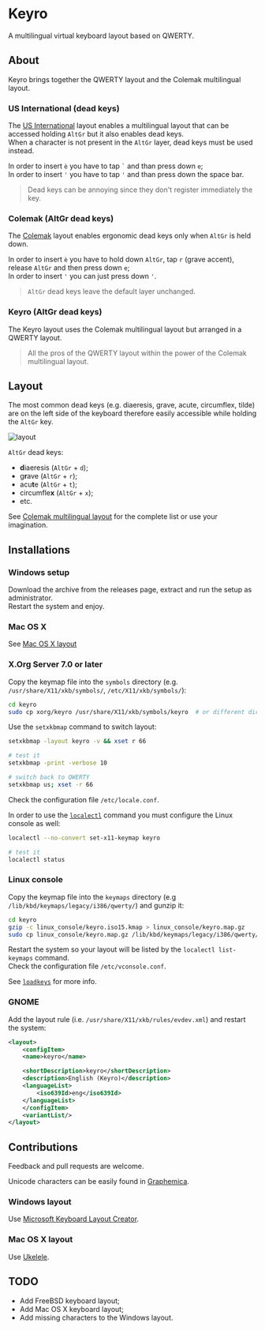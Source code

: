 # Keyro

A multilingual virtual keyboard layout based on QWERTY.

## About

Keyro brings together the QWERTY layout and the Colemak multilingual layout.

### US International (dead keys)

The [US International](https://en.wikipedia.org/wiki/QWERTY#US-International) layout enables a multilingual layout that can be accessed holding `AltGr` but it also enables dead keys.  
When a character is not present in the `AltGr` layer, dead keys must be used instead.

In order to insert `è` you have to tap `` ` `` and than press down `e`;  
In order to insert `'` you have to tap `'` and than press down the space bar.

> Dead keys can be annoying since they don't register immediately the key.

### Colemak (AltGr dead keys)

The [Colemak](https://en.wikipedia.org/wiki/Colemak) layout enables ergonomic dead keys only when `AltGr` is held down.

In order to insert `è` you have to hold down `AltGr`, tap `r` (grave accent), release `AltGr` and then press down `e`;  
In order to insert `'` you can just press down `'`.

> `AltGr` dead keys leave the default layer unchanged.

### Keyro (AltGr dead keys)

The Keyro layout uses the Colemak multilingual layout but arranged in a QWERTY layout.  

> All the pros of the QWERTY layout within the power of the Colemak multilingual layout.

## Layout

The most common dead keys (e.g. diaeresis, grave, acute, circumflex, tilde) are on the left side of the keyboard therefore easily accessible while holding the `AltGr` key.

![layout](https://github.com/i5ar/keyro/blob/master/layout/keyboard-layout.jpg "Layout")

`AltGr` dead keys:

- **d**iaeresis (`AltGr` + `d`);
- g**r**ave (`AltGr` + `r`);
- acu**t**e (`AltGr` + `t`);
- circumfle**x** (`AltGr` + `x`);
- etc.

See [Colemak multilingual layout](https://colemak.com/Multilingual) for the complete list or use your imagination.

## Installations

### Windows setup

Download the archive from the releases page, extract and run the setup as administrator.  
Restart the system and enjoy.

### Mac OS X

See [Mac OS X layout](#mac-os-x-layout)

### X.Org Server 7.0 or later

Copy the keymap file into the `symbols` directory (e.g. `/usr/share/X11/xkb/symbols/`, `/etc/X11/xkb/symbols/`):

```sh
cd keyro
sudo cp xorg/keyro /usr/share/X11/xkb/symbols/keyro  # or different directory

```

Use the `setxkbmap` command to switch layout:

```sh
setxkbmap -layout keyro -v && xset r 66

# test it
setxkbmap -print -verbose 10

# switch back to QWERTY
setxkbmap us; xset -r 66

```

Check the configuration file `/etc/locale.conf`.

In order to use the [`localectl`](https://docs.fedoraproject.org/f26/system-administrators-guide/basic-system-configuration/System_Locale_and_Keyboard_Configuration.html) command you must configure the Linux console as well:

```sh
localectl --no-convert set-x11-keymap keyro

# test it
localectl status

```

### Linux console

Copy the keymap file into the `keymaps` directory (e.g `/lib/kbd/keymaps/legacy/i386/qwerty/`) and gunzip it:

```sh
cd keyro
gzip -c linux_console/keyro.iso15.kmap > linux_console/keyro.map.gz
sudo cp linux_console/keyro.map.gz /lib/kbd/keymaps/legacy/i386/qwerty/keyro.map.gz  # or different directory
```

Restart the system so your layout will be listed by the `localectl list-keymaps` command.  
Check the configuration file `/etc/vconsole.conf`.

See [`loadkeys`](https://wiki.archlinux.org/index.php/Keyboard_configuration_in_console) for more info.

### GNOME

Add the layout rule (i.e. `/usr/share/X11/xkb/rules/evdev.xml`) and restart the system:

```xml
<layout>
    <configItem>
    <name>keyro</name>

    <shortDescription>keyro</shortDescription>
    <description>English (Keyro)</description>
    <languageList>
        <iso639Id>eng</iso639Id>
    </languageList>
    </configItem>
    <variantList/>
</layout>
```

## Contributions

Feedback and pull requests are welcome.

Unicode characters can be easily found in [Graphemica](http://graphemica.com).

### Windows layout

Use [Microsoft Keyboard Layout Creator](https://www.microsoft.com/en-us/download/details.aspx?id=22339).

### Mac OS X layout

Use [Ukelele](http://scripts.sil.org/cms/scripts/page.php?site_id=nrsi&id=ukelele).

## TODO

- Add FreeBSD keyboard layout;
- Add Mac OS X keyboard layout;
- Add missing characters to the Windows layout.
